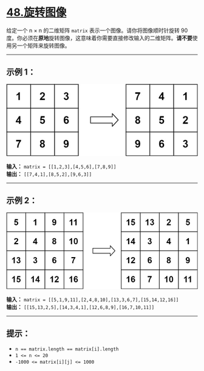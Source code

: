 # [48.旋转图像](https://leetcode.cn/problems/rotate-image/description)

给定一个 n × n 的二维矩阵 `matrix` 表示一个图像。请你将图像顺时针旋转 90 度。你必须在**原地**旋转图像，这意味着你需要直接修改输入的二维矩阵。**请不要**使用另一个矩阵来旋转图像。

---

## 示例 1：

![示例1](../images/48.旋转图像1.jpg)

**输入：** `matrix = [[1,2,3],[4,5,6],[7,8,9]]`  
**输出：** `[[7,4,1],[8,5,2],[9,6,3]]`

---

## 示例 2：

![示例2](../images/48.旋转图像2.jpg)

**输入：** `matrix = [[5,1,9,11],[2,4,8,10],[13,3,6,7],[15,14,12,16]]`  
**输出：** `[[15,13,2,5],[14,3,4,1],[12,6,8,9],[16,7,10,11]]`

---

## 提示：

- `n == matrix.length == matrix[i].length`
- `1 <= n <= 20`
- `-1000 <= matrix[i][j] <= 1000` 